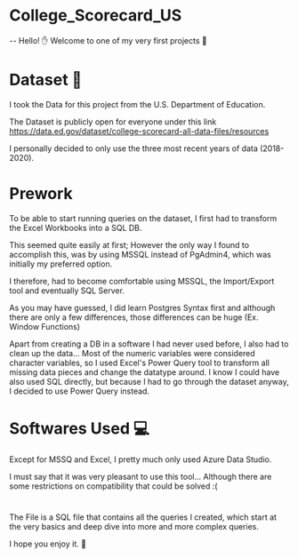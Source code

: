# College_Scorecard_US
-- Hello! ✋
Welcome to one of my very first projects 🥳

# Dataset 📎
I took the Data for this project from the U.S. Department of Education.

The Dataset is publicly open for everyone under this link https://data.ed.gov/dataset/college-scorecard-all-data-files/resources

I personally decided to only use the three most recent years of data (2018-2020).

# Prework
To be able to start running queries on the dataset, I first had to transform the Excel Workbooks into a SQL DB.

This seemed quite easily at first; However the only way I found to accomplish this, was by using MSSQL instead of PgAdmin4, which was initially my preferred option.

I therefore, had to become comfortable using MSSQL, the Import/Export tool and eventually SQL Server.

As you may have guessed, I did learn Postgres Syntax first and although there are only a few differences, those differences can be huge (Ex. Window Functions)

Apart from creating a DB in a software I had never used before, I also had to clean up the data... Most of the numeric variables were considered character variables, so I used Excel's Power Query tool to transform all missing data pieces and change the datatype around. I know I could have also used SQL directly, but because I had to go through the dataset anyway, I decided to use Power Query instead.

# Softwares Used 💻
Except for MSSQ and Excel, I pretty much only used Azure Data Studio.

I must say that it was very pleasant to use this tool... Although there are some restrictions on compatibility that could be solved :(



# 
The File is a SQL file that contains all the queries I created, which start at the very basics and deep dive into more and more complex queries.

I hope you enjoy it. 👾
